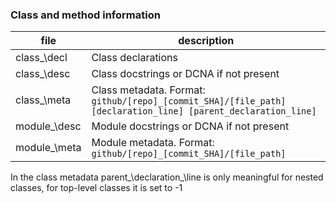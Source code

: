 ### Class and method information

|file | description |
|---  |---          |
|class\_\decl | Class declarations |
|class\_\desc | Class docstrings or DCNA if not present |
|class\_\meta | Class metadata. Format: `github/[repo]_[commit_SHA]/[file_path] [declaration_line] [parent_declaration_line]` |
|module\_\desc | Module docstrings or DCNA if not present|
|module\_\meta | Module metadata. Format: `github/[repo]_[commit_SHA]/[file_path]`|

In the class metadata parent\_\declaration\_\line is only meaningful for nested classes, for top-level classes it is set to -1

